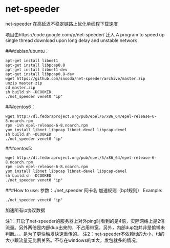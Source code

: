 # net-speeder
net-speeder 在高延迟不稳定链路上优化单线程下载速度 

项目由https://code.google.com/p/net-speeder/  迁入
A program to speed up single thread download upon long delay and unstable network


###debian/ubuntu：

    apt-get install libnet1
    apt-get install libpcap0.8 
    apt-get install libnet1-dev
    apt-get install libpcap0.8-dev
    wget https://github.com/snooda/net-speeder/archive/master.zip
    unzip master.zip
    cd master.zip
    sh build.sh -DCOOKED
    ./net_speeder venet0 "ip"

###centos6：

    wget http://dl.fedoraproject.org/pub/epel/6/x86_64/epel-release-6-8.noarch.rpm
    rpm -ivh epel-release-6-8.noarch.rpm
    yum install libnet libpcap libnet-devel libpcap-devel
    sh build.sh -DCOOKED
    ./net_speeder venet0 "ip"
    
###centos5:

    wget http://dl.fedoraproject.org/pub/epel/5/x86_64/epel-release-6-8.noarch.rpm
    rpm -ivh epel-release-6-8.noarch.rpm
    yum install libnet libpcap libnet-devel libpcap-devel
    sh build.sh -DCOOKED
    ./net_speeder venet0 "ip"

###How to use:
参数：./net_speeder 网卡名 加速规则（bpf规则）
Example:

    ./net_speeder venet0 "ip"

加速所有ip协议数据 

注1：开启了net-speeder的服务器上对外ping时看到的是4倍，实际网络上是2倍流量。另外两倍是内部dup出来的，不占用带宽。另外，内部dup包并非是偷懒未判断。。。是为了更快触发快速重传的。
注2：net-speeder不依赖ttl的大小，ttl的大小跟流量无比例关系。不存在windows的ttl大，发包就多的情况。
